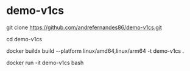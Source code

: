 # demo-v1cs

git clone https://github.com/andrefernandes86/demo-v1cs.git

cd demo-v1cs

docker buildx build --platform linux/amd64,linux/arm64 -t demo-v1cs .

docker run -it demo-v1cs bash
